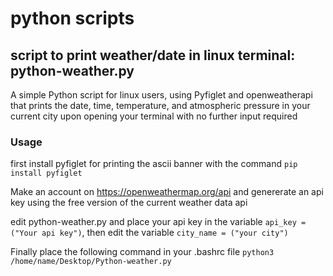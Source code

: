 # python scripts


## script to print weather/date in linux terminal: python-weather.py
A simple Python script for linux users, using Pyfiglet and openweatherapi that prints the date, time, temperature, and atmospheric pressure in your current city upon opening your terminal with no further input required

### Usage
first install pyfiglet for printing the ascii banner with the command `pip install pyfiglet`

Make an account on https://openweathermap.org/api and genererate an api key using the free version of the current weather data api

edit python-weather.py and place your api key in the variable `api_key = ("Your api key")`, then edit the variable `city_name = ("your city")`

Finally place the following command in your .bashrc file `python3 /home/name/Desktop/Python-weather.py`

